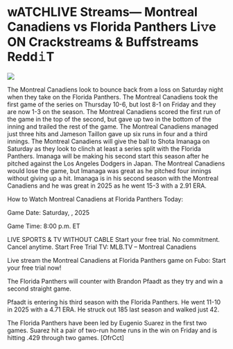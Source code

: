 # wATCHLIVE Streams— Montreal Canadiens vs Florida Panthers Li𝚟e ON Crackstreams & Buffstreams Redd𝚒T  
  
  
[![](https://i.imgur.com/qSNzIqt.png)](https://movie.rssnews.media/fNZpKOl.php)  
  
The Montreal Canadiens look to bounce back from a loss on Saturday night when they take on the Florida Panthers. The Montreal Canadiens took the first game of the series on Thursday 10-6, but lost 8-1 on Friday and they are now 1-3 on the season. The Montreal Canadiens scored the first run of the game in the top of the second, but gave up two in the bottom of the inning and trailed the rest of the game. The Montreal Canadiens managed just three hits and Jameson Taillon gave up six runs in four and a third innings. The Montreal Canadiens will give the ball to Shota Imanaga on Saturday as they look to clinch at least a series split with the Florida Panthers. Imanaga will be making his second start this season after he pitched against the Los Angeles Dodgers in Japan. The Montreal Canadiens would lose the game, but Imanaga was great as he pitched four innings without giving up a hit. Imanaga is in his second season with the Montreal Canadiens and he was great in 2025 as he went 15-3 with a 2.91 ERA.

How to Watch Montreal Canadiens at Florida Panthers Today:

Game Date: Saturday, , 2025

Game Time: 8:00 p.m. ET

LIVE SPORTS & TV WITHOUT CABLE
Start your free trial. No commitment. Cancel anytime.
Start Free Trial
TV: MLB.TV – Montreal Canadiens

Live stream the Montreal Canadiens at Florida Panthers game on Fubo: Start your free trial now!

The Florida Panthers will counter with Brandon Pfaadt as they try and win a second straight game.

Pfaadt is entering his third season with the Florida Panthers. He went 11-10 in 2025 with a 4.71 ERA. He struck out 185 last season and walked just 42.

The Florida Panthers have been led by Eugenio Suarez in the first two games. Suarez hit a pair of two-run home runs in the win on Friday and is hitting .429 through two games. [OfrCct]